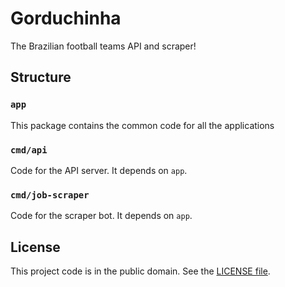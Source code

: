 # Gorduchinha

The Brazilian football teams API and scraper!

## Structure

### `app`

This package contains the common code for all the applications

### `cmd/api`

Code for the API server. It depends on `app`.

### `cmd/job-scraper`

Code for the scraper bot. It depends on `app`.

## License

This project code is in the public domain. See the [LICENSE file][1].

[1]: https://github.com/Nhanderu/gorduchinha/blob/master/LICENSE
